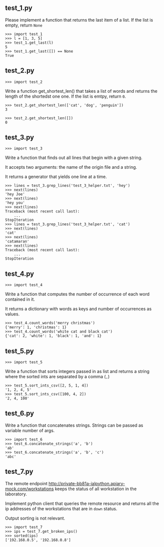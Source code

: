 ## test_1.py

Please implement a function that returns the last item of a list. If
the list is empty, return `None`

    >>> import test_1
    >>> l = [1, 3, 5]
    >>> test_1.get_last(l)
    5
    >>> test_1.get_last([]) == None
    True


## test_2.py

    >>> import test_2

Write a function get_shortest_len() that takes a list of words and returns the
length of the shortedst one one. If the list is emtpy, return `0`.

    >>> test_2.get_shortest_len(['cat', 'dog', 'penguin'])
    3

    >>> test_2.get_shortest_len([])
    0


## test_3.py

    >>> import test_3

Write a function that finds out all lines that begin with a given string.

It accepts two arguments: the name of the origin file and a string.

It returns a generator that yields one line at a time.

    >>> lines = test_3.grep_lines('test_3_helper.txt', 'hey')
    >>> next(lines)
    'hey Joe'
    >>> next(lines)
    'hey you'
    >>> next(lines)
    Traceback (most recent call last):
        ...
    StopIteration
    >>> lines = test_3.grep_lines('test_3_helper.txt', 'cat')
    >>> next(lines)
    'cat'
    >>> next(lines)
    'catamaran'
    >>> next(lines)
    Traceback (most recent call last):
        ...
    StopIteration


## test_4.py

    >>> import test_4

Write a function that computes the number of occurrence of each word contained
in it.

It returns a dictionary with words as keys and number of occurrences as values.


    >>> test_4.count_words('merry christmas')
    {'merry': 1, 'christmas': 1}
    >>> test_4.count_words('white cat and black cat')
    {'cat': 2, 'white': 1, 'black': 1, 'and': 1}


## test_5.py


    >>> import test_5

Write a function that sorts integers passed in as list and returns a string
where the sorted ints are separated by a comma (`,`)

    >>> test_5.sort_ints_csv([2, 5, 1, 4])
    '1, 2, 4, 5'
    >>> test_5.sort_ints_csv([100, 4, 2])
    '2, 4, 100'


## test_6.py

Write a function that concatenates strings. Strings can be passed as variable
number of args.

    >>> import test_6
    >>> test_6.concatenate_strings('a', 'b')
    'ab'
    >>> test_6.concatenate_strings('a', 'b', 'c')
    'abc'


## test_7.py

The remote endpoint http://private-bb81a-ialpython.apiary-mock.com/workstations
keeps the status of all workstation in the laboratory.

Implement python client that queries the remote resource and returns all the
ip addresses of the workstations that are in `down` status.

Output sorting is not relevant.

    >>> import test_7
    >>> ips = test_7.get_broken_ips()
    >>> sorted(ips)
    ['192.168.0.5', '192.168.0.8']
